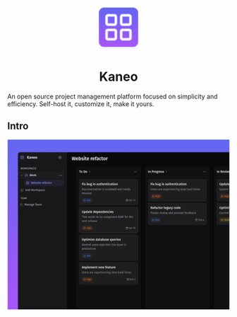 <p align="center">
  <a href="https://github.com/kaneo-app/app">
    <img src="./assets/logo.svg" alt="Kaneo logo" width="100" />
  </a>
</p>
<h1 align="center">Kaneo</h1>

An open source project management platform focused on simplicity and efficiency. Self-host it, customize it, make it yours.

## Intro 

<img src="./assets/marketing.png">

